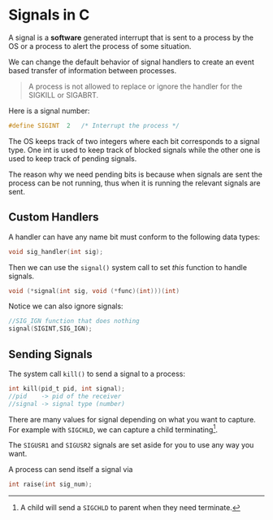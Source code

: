 # Signals in C
A signal is a **software** generated interrupt that is sent to a process by the OS or a process to alert the process of some situation. 

We can change the default behavior of signal handlers to create an event based transfer of information between processes.

> A process is not allowed to replace or ignore the handler for the SIGKILL or SIGABRT.

Here is a signal number:

```c
#define SIGINT  2   /* Interrupt the process */
```

The OS keeps track of two integers where each bit corresponds to a signal type. One int is used to keep track of blocked signals while the other one is used to keep track of pending signals. 

The reason why we need pending bits is because when signals are sent the process can be not running, thus when it is running the relevant signals are sent. 

## Custom Handlers
A handler can have any name bit must conform to the following data types:

```c
void sig_handler(int sig);
```

Then we can use the `signal()` system call to set *this* function to handle signals. 

```c
void (*signal(int sig, void (*func)(int)))(int)
```

Notice we can also ignore signals:
```c
//SIG_IGN function that does nothing
signal(SIGINT,SIG_IGN);
```

## Sending Signals
The system call `kill()` to send a signal to a process:

```c
int kill(pid_t pid, int signal);
//pid    -> pid of the receiver
//signal -> signal type (number)
```

There are many values for signal depending on what you want to capture. For example with `SIGCHLD`, we can capture a child terminating[^1].

The `SIGUSR1` and `SIGUSR2` signals are set aside for you to use any way you want.

A process can send itself a signal via 
```c
int raise(int sig_num);
```

[^1]: A child will send a `SIGCHLD` to parent when they need terminate. 